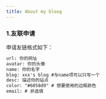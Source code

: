 ```yaml
---
title: About my bloog
---
```


### 1.友联申请

申请友链格式如下：

```html
url: 你的网址
avatar: 你的头像
name: 你的名字
blog: xxx's blog #与name项可以只写一个 
desc: 描述你的站点
color: "#6058d9" # 想要使用的边框颜色
email: # 非选填
```

# 
